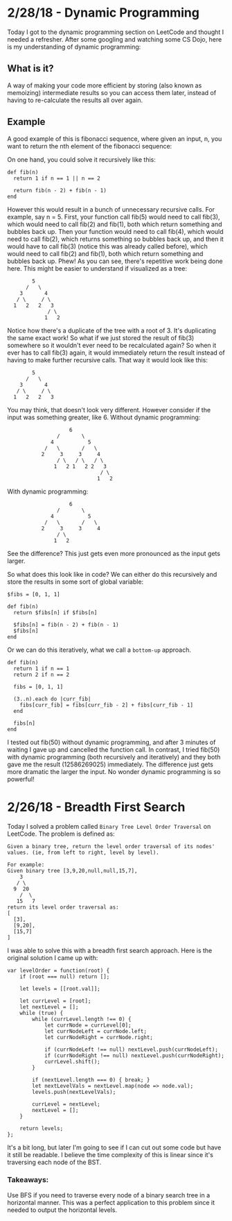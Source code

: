 # 2/28/18 - Dynamic Programming

Today I got to the dynamic programming section on LeetCode and thought I needed a refresher. After some googling and watching some CS Dojo, here is my understanding of dynamic programming:

## What is it?
A way of making your code more efficient by storing (also known as memoizing) intermediate results so you can access them later, instead of having to re-calculate the results all over again.

## Example
A good example of this is fibonacci sequence, where given an input, n, you want to return the nth element of the fibonacci sequence:

On one hand, you could solve it recursively like this:

```
def fib(n)
  return 1 if n == 1 || n == 2

  return fib(n - 2) + fib(n - 1)
end
```

However this would result in a bunch of unnecessary recursive calls. For example, say n = 5. First, your function call fib(5) would need to call fib(3), which would need to call fib(2) and fib(1), both which return something and bubbles back up. Then your function would need to call fib(4), which would need to call fib(2), which returns something so bubbles back up, and then it would have to call fib(3) (notice this was already called before), which would need to call fib(2) and fib(1), both which return something and bubbles back up. Phew! As you can see, there's repetitive work being done here. This might be easier to understand if visualized as a tree:

```
        5
      /   \
    3       4
   / \     / \
  1   2   2   3
             / \
            1   2
```

Notice how there's a duplicate of the tree with a root of 3. It's duplicating the same exact work! So what if we just stored the result of fib(3) somewhere so it wouldn't ever need to be recalculated again? So when it ever has to call fib(3) again, it would immediately return the result instead of having to make further recursive calls. That way it would look like this:

```
        5
      /   \
    3       4
   / \     / \
  1   2   2   3
```

You may think, that doesn't look very different. However consider if the input was something greater, like 6. Without dynamic programming:

```
                    6
                /       \
              4           5
            /   \       /   \
           2     3     3     4
                / \   / \   / \
               1   2 1   2 2   3
                              / \
                             1   2
```

With dynamic programming:

```
                    6
                /       \
              4           5
            /   \       /   \
           2     3     3     4
                / \        
               1   2       
```

See the difference? This just gets even more pronounced as the input gets larger.

So what does this look like in code? We can either do this recursively and store the results in some sort of global variable:

```
$fibs = [0, 1, 1]

def fib(n)
  return $fibs[n] if $fibs[n]

  $fibs[n] = fib(n - 2) + fib(n - 1)
  $fibs[n]
end
```

Or we can do this iteratively, what we call a `bottom-up` approach.

```
def fib(n)
  return 1 if n == 1
  return 2 if n == 2

  fibs = [0, 1, 1]

  (3..n).each do |curr_fib|
    fibs[curr_fib] = fibs[curr_fib - 2] + fibs[curr_fib - 1]
  end

  fibs[n]
end
```

I tested out fib(50) without dynamic programming, and after 3 minutes of waiting I gave up and cancelled the function call. In contrast, I tried fib(50) with dynamic programming (both recursively and iteratively) and they both gave me the result (12586269025) immediately. The difference just gets more dramatic the larger the input. No wonder dynamic programming is so powerful!

# 2/26/18 - Breadth First Search

Today I solved a problem called `Binary Tree Level Order Traversal` on LeetCode. The problem is defined as:

```
Given a binary tree, return the level order traversal of its nodes' values. (ie, from left to right, level by level).

For example:
Given binary tree [3,9,20,null,null,15,7],
    3
   / \
  9  20
    /  \
   15   7
return its level order traversal as:
[
  [3],
  [9,20],
  [15,7]
]
```

I was able to solve this with a breadth first search approach. Here is the original solution I came up with:

```
var levelOrder = function(root) {
    if (root === null) return [];

    let levels = [[root.val]];

    let currLevel = [root];
    let nextLevel = [];
    while (true) {
        while (currLevel.length !== 0) {
            let currNode = currLevel[0];
            let currNodeLeft = currNode.left;
            let currNodeRight = currNode.right;

            if (currNodeLeft !== null) nextLevel.push(currNodeLeft);
            if (currNodeRight !== null) nextLevel.push(currNodeRight);
            currLevel.shift();
        }

        if (nextLevel.length === 0) { break; }
        let nextLevelVals = nextLevel.map(node => node.val);
        levels.push(nextLevelVals);

        currLevel = nextLevel;
        nextLevel = [];
    }

    return levels;
};
```

It's a bit long, but later I'm going to see if I can cut out some code but have it still be readable. I believe the time complexity of this is linear since it's traversing each node of the BST.

### Takeaways:
Use BFS if you need to traverse every node of a binary search tree in a horizontal manner. This was a perfect application to this problem since it needed to output the horizontal levels.
